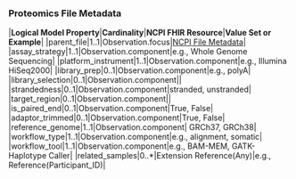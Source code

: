 ### Proteomics File Metadata

|**Logical Model Property**|**Cardinality**|**NCPI FHIR Resource**|**Value Set or Example**|
|parent_file|1..1|Observation.focus|[NCPI File Metadata](StructureDefinition-ncpi-file-metadata.html)|
|assay_strategy|1..1|Observation.component|e.g., Whole Genome Sequencing|
|platform_instrument|1..1|Observation.component|e.g., Illumina HiSeq2000|
|library_prep|0..1|Observation.component|e.g., polyA|
|library_selection|0..1|Observation.component||
|strandedness|0..1|Observation.component|stranded, unstranded|
|target_region|0..1|Observation.component||
|is_paired_end|0..1|Observation.component|True, False|
|adaptor_trimmed|0..1|Observation.component|True, False|
|reference_genome|1..1|Observation.component| GRCh37, GRCh38|
|workflow_type|1..1|Observation.component|e.g., alignment, somatic|
|workflow_tool|1..1|Observation.component|e.g., BAM-MEM, GATK-Haplotype Caller|
|related_samples|0..*|Extension Reference(Any)|e.g., Reference(Participant_ID)|